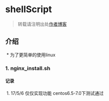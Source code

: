 # shellScript
> 转载请注明出处[作者博客](http://www.aiplay.top)

## 介绍
  * 为了更简单的使用linux
### 1. nginx_install.sh
#### 记录
  1. 17/5/6 仅仅实现功能 centos6.5-7.0下测试通过
